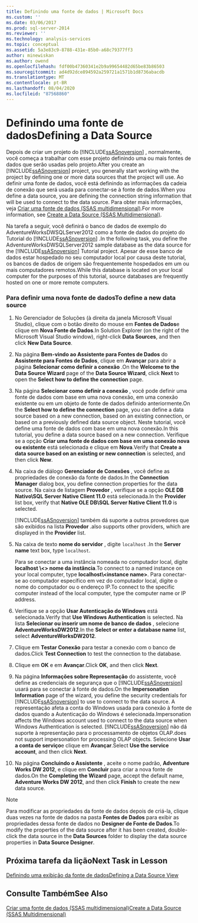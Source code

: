 ```yaml
---
title: Definindo uma fonte de dados | Microsoft Docs
ms.custom: ''
ms.date: 03/06/2017
ms.prod: sql-server-2014
ms.reviewer: ''
ms.technology: analysis-services
ms.topic: conceptual
ms.assetid: 5a3e83c9-8788-431e-85b0-a68c79377ff3
author: minewiskan
ms.author: owend
ms.openlocfilehash: fdf00b47360341e2b9a99654482d65be83b86503
ms.sourcegitcommit: ad4d92dce894592a259721a1571b1d8736abacdb
ms.translationtype: MT
ms.contentlocale: pt-BR
ms.lasthandoff: 08/04/2020
ms.locfileid: "87568860"
---
```

# <a name="defining-a-data-source"></a><span data-ttu-id="24ac5-102">Definindo uma fonte de dados</span><span class="sxs-lookup"><span data-stu-id="24ac5-102">Defining a Data Source</span></span>
  <span data-ttu-id="24ac5-103">Depois de criar um projeto do [!INCLUDE[ssASnoversion](../includes/ssasnoversion-md.md)] , normalmente, você começa a trabalhar com esse projeto definindo uma ou mais fontes de dados que serão usadas pelo projeto.</span><span class="sxs-lookup"><span data-stu-id="24ac5-103">After you create an [!INCLUDE[ssASnoversion](../includes/ssasnoversion-md.md)] project, you generally start working with the project by defining one or more data sources that the project will use.</span></span> <span data-ttu-id="24ac5-104">Ao definir uma fonte de dados, você está definindo as informações da cadeia de conexão que será usada para conectar-se à fonte de dados.</span><span class="sxs-lookup"><span data-stu-id="24ac5-104">When you define a data source, you are defining the connection string information that will be used to connect to the data source.</span></span> <span data-ttu-id="24ac5-105">Para obter mais informações, veja [Criar uma fonte de dados &#40;SSAS multidimensional&#41;](multidimensional-models/create-a-data-source-ssas-multidimensional.md).</span><span class="sxs-lookup"><span data-stu-id="24ac5-105">For more information, see [Create a Data Source &#40;SSAS Multidimensional&#41;](multidimensional-models/create-a-data-source-ssas-multidimensional.md).</span></span>  
  
 <span data-ttu-id="24ac5-106">Na tarefa a seguir, você definirá o banco de dados de exemplo do AdventureWorksDWSQLServer2012 como a fonte de dados do projeto do Tutorial do [!INCLUDE[ssASnoversion](../includes/ssasnoversion-md.md)] .</span><span class="sxs-lookup"><span data-stu-id="24ac5-106">In the following task, you define the AdventureWorksDWSQLServer2012 sample database as the data source for the [!INCLUDE[ssASnoversion](../includes/ssasnoversion-md.md)] Tutorial project.</span></span> <span data-ttu-id="24ac5-107">Apesar de esse banco de dados estar hospedado no seu computador local por causa deste tutorial, os bancos de dados de origem são frequentemente hospedados em um ou mais computadores remotos.</span><span class="sxs-lookup"><span data-stu-id="24ac5-107">While this database is located on your local computer for the purposes of this tutorial, source databases are frequently hosted on one or more remote computers.</span></span>  
  
### <a name="to-define-a-new-data-source"></a><span data-ttu-id="24ac5-108">Para definir uma nova fonte de dados</span><span class="sxs-lookup"><span data-stu-id="24ac5-108">To define a new data source</span></span>  
  
1.  <span data-ttu-id="24ac5-109">No Gerenciador de Soluções (à direita da janela Microsoft Visual Studio), clique com o botão direito do mouse em **Fontes de Dados**e clique em **Nova Fonte de Dados**.</span><span class="sxs-lookup"><span data-stu-id="24ac5-109">In Solution Explorer (on the right of the Microsoft Visual Studio window), right-click **Data Sources**, and then click **New Data Source**.</span></span>  
  
2.  <span data-ttu-id="24ac5-110">Na página **Bem-vindo ao Assistente para Fontes de Dados** do **Assistente para Fontes de Dados**, clique em **Avançar** para abrir a página **Selecionar como definir a conexão** .</span><span class="sxs-lookup"><span data-stu-id="24ac5-110">On the **Welcome to the Data Source Wizard** page of the **Data Source Wizard**, click **Next** to open the **Select how to define the connection** page.</span></span>  
  
3.  <span data-ttu-id="24ac5-111">Na página **Selecionar como definir a conexão** , você pode definir uma fonte de dados com base em uma nova conexão, em uma conexão existente ou em um objeto de fonte de dados definido anteriormente.</span><span class="sxs-lookup"><span data-stu-id="24ac5-111">On the **Select how to define the connection** page, you can define a data source based on a new connection, based on an existing connection, or based on a previously defined data source object.</span></span> <span data-ttu-id="24ac5-112">Neste tutorial, você define uma fonte de dados com base em uma nova conexão.</span><span class="sxs-lookup"><span data-stu-id="24ac5-112">In this tutorial, you define a data source based on a new connection.</span></span> <span data-ttu-id="24ac5-113">Verifique se a opção **Criar uma fonte de dados com base em uma conexão nova ou existente** está selecionada e clique em **Nova**.</span><span class="sxs-lookup"><span data-stu-id="24ac5-113">Verify that **Create a data source based on an existing or new connection** is selected, and then click **New**.</span></span>  
  
4.  <span data-ttu-id="24ac5-114">Na caixa de diálogo **Gerenciador de Conexões** , você define as propriedades de conexão da fonte de dados.</span><span class="sxs-lookup"><span data-stu-id="24ac5-114">In the **Connection Manager** dialog box, you define connection properties for the data source.</span></span> <span data-ttu-id="24ac5-115">Na caixa de listagem **Provedor** , verifique se a opção **OLE DB Nativo\SQL Server Native Client 11.0** está selecionada.</span><span class="sxs-lookup"><span data-stu-id="24ac5-115">In the **Provider** list box, verify that **Native OLE DB\SQL Server Native Client 11.0** is selected.</span></span>  
  
     [!INCLUDE[ssASnoversion](../includes/ssasnoversion-md.md)] <span data-ttu-id="24ac5-116">também dá suporte a outros provedores que são exibidos na lista **Provedor** .</span><span class="sxs-lookup"><span data-stu-id="24ac5-116">also supports other providers, which are displayed in the **Provider** list.</span></span>  
  
5.  <span data-ttu-id="24ac5-117">Na caixa de texto **nome do servidor** , digite `localhost` .</span><span class="sxs-lookup"><span data-stu-id="24ac5-117">In the **Server name** text box, type `localhost`.</span></span>  
  
     <span data-ttu-id="24ac5-118">Para se conectar a uma instância nomeada no computador local, digite **localhost \\<\> nome da instância**.</span><span class="sxs-lookup"><span data-stu-id="24ac5-118">To connect to a named instance on your local computer, type **localhost\\<instance name\>**.</span></span> <span data-ttu-id="24ac5-119">Para conectar-se ao computador específico em vez do computador local, digite o nome do computador ou o endereço IP.</span><span class="sxs-lookup"><span data-stu-id="24ac5-119">To connect to the specific computer instead of the local computer, type the computer name or IP address.</span></span>  
  
6.  <span data-ttu-id="24ac5-120">Verifique se a opção **Usar Autenticação do Windows** está selecionada.</span><span class="sxs-lookup"><span data-stu-id="24ac5-120">Verify that **Use Windows Authentication** is selected.</span></span> <span data-ttu-id="24ac5-121">Na lista **Selecionar ou inserir um nome de banco de dados** , selecione **AdventureWorksDW2012**.</span><span class="sxs-lookup"><span data-stu-id="24ac5-121">In the **Select or enter a database name** list, select **AdventureWorksDW2012**.</span></span>  
  
7.  <span data-ttu-id="24ac5-122">Clique em **Testar Conexão** para testar a conexão com o banco de dados.</span><span class="sxs-lookup"><span data-stu-id="24ac5-122">Click **Test Connection** to test the connection to the database.</span></span>  
  
8.  <span data-ttu-id="24ac5-123">Clique em **OK** e em **Avançar**.</span><span class="sxs-lookup"><span data-stu-id="24ac5-123">Click **OK**, and then click **Next**.</span></span>  
  
9. <span data-ttu-id="24ac5-124">Na página **Informações sobre Representação** do assistente, você define as credenciais de segurança que o [!INCLUDE[ssASnoversion](../includes/ssasnoversion-md.md)] usará para se conectar à fonte de dados.</span><span class="sxs-lookup"><span data-stu-id="24ac5-124">On the **Impersonation Information** page of the wizard, you define the security credentials for [!INCLUDE[ssASnoversion](../includes/ssasnoversion-md.md)] to use to connect to the data source.</span></span> <span data-ttu-id="24ac5-125">A representação afeta a conta do Windows usada para conexão à fonte de dados quando a Autenticação do Windows é selecionada.</span><span class="sxs-lookup"><span data-stu-id="24ac5-125">Impersonation affects the Windows account used to connect to the data source when Windows Authentication is selected.</span></span> [!INCLUDE[ssASnoversion](../includes/ssasnoversion-md.md)] <span data-ttu-id="24ac5-126">não dá suporte à representação para o processamento de objetos OLAP.</span><span class="sxs-lookup"><span data-stu-id="24ac5-126">does not support impersonation for processing OLAP objects.</span></span> <span data-ttu-id="24ac5-127">Selecione **Usar a conta de serviço**e clique em **Avançar**.</span><span class="sxs-lookup"><span data-stu-id="24ac5-127">Select **Use the service account**, and then click **Next**.</span></span>  
  
10. <span data-ttu-id="24ac5-128">Na página **Concluindo o Assistente** , aceite o nome padrão, **Adventure Works DW 2012**, e clique em **Concluir** para criar a nova fonte de dados.</span><span class="sxs-lookup"><span data-stu-id="24ac5-128">On the **Completing the Wizard** page, accept the default name, **Adventure Works DW 2012**, and then click **Finish** to create the new data source.</span></span>  
  
> [!NOTE]  
>  <span data-ttu-id="24ac5-129">Para modificar as propriedades da fonte de dados depois de criá-la, clique duas vezes na fonte de dados na pasta **Fontes de Dados** para exibir as propriedades dessa fonte de dados no **Designer de Fonte de Dados**.</span><span class="sxs-lookup"><span data-stu-id="24ac5-129">To modify the properties of the data source after it has been created, double-click the data source in the **Data Sources** folder to display the data source properties in **Data Source Designer**.</span></span>  
  
## <a name="next-task-in-lesson"></a><span data-ttu-id="24ac5-130">Próxima tarefa da lição</span><span class="sxs-lookup"><span data-stu-id="24ac5-130">Next Task in Lesson</span></span>  
 [<span data-ttu-id="24ac5-131">Definindo uma exibição da fonte de dados</span><span class="sxs-lookup"><span data-stu-id="24ac5-131">Defining a Data Source View</span></span>](lesson-1-3-defining-a-data-source-view.md)  
  
## <a name="see-also"></a><span data-ttu-id="24ac5-132">Consulte Também</span><span class="sxs-lookup"><span data-stu-id="24ac5-132">See Also</span></span>  
 [<span data-ttu-id="24ac5-133">Criar uma fonte de dados &#40;SSAS multidimensional&#41;</span><span class="sxs-lookup"><span data-stu-id="24ac5-133">Create a Data Source &#40;SSAS Multidimensional&#41;</span></span>](multidimensional-models/create-a-data-source-ssas-multidimensional.md)  
  
  
